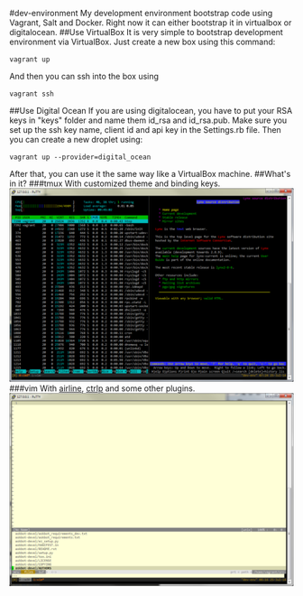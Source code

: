 #dev-environment
My development environment bootstrap code using Vagrant, Salt and Docker. Right now it can either bootstrap it in virtualbox or digitalocean.
##Use VirtualBox
It is very simple to bootstrap development environment via VirtualBox. Just create a new box using this command:
```
vagrant up
```
And then you can ssh into the box using
```
vagrant ssh
```
##Use Digital Ocean
If you are using digitalocean, you have to put your RSA keys in "keys" folder and name them id_rsa and id_rsa.pub. Make sure you set up the ssh key name, client id and api key in the Settings.rb file.
Then you can create a new droplet using:
```
vagrant up --provider=digital_ocean
```
After that, you can use it the same way like a VirtualBox machine.
##What's in it?
###tmux
With customized theme and binding keys.
![tmux](https://raw.githubusercontent.com/zheli/dev-environment/master/docs/images/tmux.png)
###vim
With [airline](https://github.com/bling/vim-airline), [ctrlp](https://github.com/kien/ctrlp.vim) and some other plugins.
![vim](https://raw.githubusercontent.com/zheli/dev-environment/master/docs/images/vim.png)
